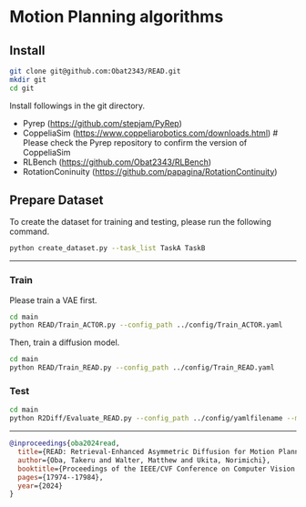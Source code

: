 # Motion Planning algorithms
## Install

```sh
git clone git@github.com:Obat2343/READ.git
mkdir git
cd git
```

Install followings in the git directory.

- Pyrep (<https://github.com/stepjam/PyRep>)
- CoppeliaSim (<https://www.coppeliarobotics.com/downloads.html>) # Please check the Pyrep repository to confirm the version of CoppeliaSim
- RLBench (<https://github.com/Obat2343/RLBench>)
- RotationConinuity (<https://github.com/papagina/RotationContinuity>)

## Prepare Dataset

To create the dataset for training and testing, please run the following command.

```sh
python create_dataset.py --task_list TaskA TaskB
```

***

### Train

Please train a VAE first.

```sh
cd main
python READ/Train_ACTOR.py --config_path ../config/Train_ACTOR.yaml
```
Then, train a diffusion model.

```sh
cd main
python READ/Train_READ.py --config_path ../config/Train_READ.yaml
```

### Test

```sh
cd main
python R2Diff/Evaluate_READ.py --config_path ../config/yamlfilename --model_path /path/to/pthfile --tasks PickUpCup --inf_method_list retrieve_from_SPE
```

***

```bibtex
@inproceedings{oba2024read,
  title={READ: Retrieval-Enhanced Asymmetric Diffusion for Motion Planning},
  author={Oba, Takeru and Walter, Matthew and Ukita, Norimichi},
  booktitle={Proceedings of the IEEE/CVF Conference on Computer Vision and Pattern Recognition},
  pages={17974--17984},
  year={2024}
}
```
